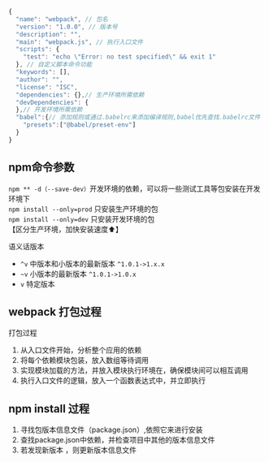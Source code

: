 ```js
{
  "name": "webpack", // 包名
  "version": "1.0.0", // 版本号
  "description": "",
  "main": "webpack.js", // 执行入口文件
  "scripts": {
    "test": "echo \"Error: no test specified\" && exit 1"
  }, // 自定义脚本命令功能
  "keywords": [],
  "author": "",
  "license": "ISC",
  "dependencies": {},// 生产环境所需依赖
  "devDependencies": {
  },// 开发环境所需依赖
  "babel":{// 添加规则或通过.babelrc来添加编译规则,babel优先查找.babelrc文件
    "presets":["@babel/preset-env"]
  }
}

```

## npm命令参数  
`npm ** -d（--save-dev）`开发环境的依赖，可以将一些测试工具等包安装在开发环境下  
`npm install --only=prod` 只安装生产环境的包   
`npm install --only=dev` 只安装开发环境的包   
【区分生产环境，加快安装速度⬆️】

语义话版本   
- `^v` 中版本和小版本的最新版本  `^1.0.1->1.x.x`  
- `~v` 小版本的最新版本   `^1.0.1->1.0.x`  
- `v` 特定版本     


## webpack 打包过程

打包过程
1. 从入口文件开始，分析整个应用的依赖
2. 将每个依赖模块包装，放入数组等待调用
3. 实现模块加载的方法，并放入模块执行环境在，确保模块间可以相互调用
4. 执行入口文件的逻辑，放入一个函数表达式中，并立即执行

## npm install 过程
1. 寻找包版本信息文件（package.json）,依照它来进行安装
2. 查找package.json中依赖，并检查项目中其他的版本信息文件
3. 若发现新版本 ，则更新版本信息文件
